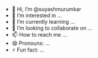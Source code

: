 - 👋 Hi, I’m @suyashmurumkar
- 👀 I’m interested in ...
- 🌱 I’m currently learning ...
- 💞️ I’m looking to collaborate on ...
- 📫 How to reach me ...
- 😄 Pronouns: ...
- ⚡ Fun fact: ...

<!---
suyashmurumkar/suyashmurumkar is a ✨ special ✨ repository because its `README.md` (this file) appears on your GitHub profile.
You can click the Preview link to take a look at your changes.
--->
